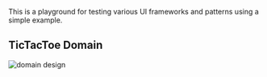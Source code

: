 This is a playground for testing various UI frameworks and patterns using a simple example.

## TicTacToe Domain

![domain design](http://www.plantuml.com/plantuml/proxy?cache=no&src=https://raw.githubusercontent.com/Gotcha7770/TicTacToe/main/Diagrams/design.puml)


